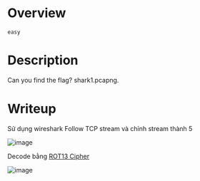 # Overview #
`easy`

# Description #
Can you find the flag? shark1.pcapng.

# Writeup #
Sử dụng wireshark
Follow TCP stream và chỉnh stream thành 5 

![image](https://github.com/zangcinh/PicoCTF_Writeup/assets/173159694/1394be1e-ee54-401b-8e83-684bb9e10dce)

Decode bằng [ROT13 Cipher](https://www.dcode.fr/rot-13-cipher)

![image](https://github.com/zangcinh/PicoCTF_Writeup/assets/173159694/1e0c9e96-c06e-4ca1-a0fe-4464cf00748f)
